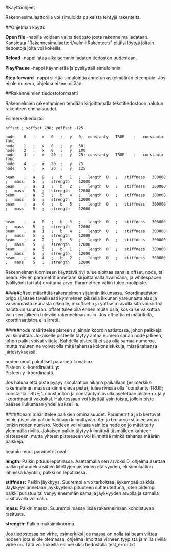 ﻿#Käyttöohjeet

Rakennesimulaattorilla voi simuloida palkeista tehtyjä rakenteita. 

##Ohjelman käyttö

**Open file** -napilla voidaan valita tiedosto josta rakennelma ladataan. Kansiosta "Rakennesimulaattori/valmiitRakenteet/" pitäisi löytyä joitain tiedostoja joita voi kokeilla.

**Reload** -nappi lataa aikaisemmin ladatun tiedoston uudestaan.

**Play/Pause** -nappi käynnistää ja pysäyttää simuloinnin.

**Step forward** -nappi siirtää simulointia annetun askelmäärän eteenpäin. Jos ei ole numero, ohjelma ei tee mitään.


##Rakennelmien tiedostoformaatti

Rakennelmien rakentaminen tehdään kirjoittamalla tekstitiedostoon halutun rakenteen ominaisuudet. 

Esimerkkitiedosto:
```
offset ; xoffset 200; yoffset -125

node	0	;	x	0	;	y	0;	constanty	TRUE	;	constantx	TRUE
node	1	;	x	0	;	y	50;	
node	2	;	x	0	;	y	100
node	3	;	x	20	;	y	25;	constanty	TRUE	;	constantx	TRUE
node	4	;	x	20	;	y	75
node	5	;	x	20	;	y	125

beam	;	a	0	;	b	1	;	length	0	;	stiffness	300000	;	mass	5	;	strength	12000
beam	;	a	1	;	b	2	;	length	0	;	stiffness	300000	;	mass	5	;	strength	12000
beam	;	a	3	;	b	4	;	length	0	;	stiffness	300000	;	mass	5	;	strength	12000
beam	;	a	4	;	b	5	;	length	0	;	stiffness	300000	;	mass	5	;	strength	12000


beam	;	a	0	;	b	3	;	length	0	;	stiffness	300000	;	mass	5	;	strength	12000
beam	;	a	1	;	b	4	;	length	0	;	stiffness	300000	;	mass	5	;	strength	12000
beam	;	a	2	;	b	5	;	length	0	;	stiffness	300000	;	mass	5	;	strength	12000
beam	;	a	3	;	b	1	;	length	0	;	stiffness	300000	;	mass	5	;	strength	12000
beam	;	a	4	;	b	2	;	length	0	;	stiffness	300000	;	mass	5	;	strength	12000

```


Rakennelman luomiseen käytttävä rivi tulee aloittaa sanalla offset, node, tai beam. Rivien parametrit annetaan kirjoittamalla avainsana, ja whitespacen (välilyönti tai tab) erottama arvo. Parametrien väliin tulee puolipiste.

#####offset
määrittää rakennelman sijainnin ikkunassa. Koordinaatiston origo sijaitsee tavallisesti kymmenen pikseliä ikkunan yäreunasta alas ja vasemmasta reunasta oikealle, mxoffset:n ja yoffset:n avulla sitä voi siirtää haluttuun suuntaan. offset tulee olla ennen muita osia, koska se vaikuttaa vain sen jälkeen tuleviiin rakennelman osiin. Jos offsettia ei määritellä, koordinaatistoa ei siirretä.

#####node
määrittelee pisteen sijainnin koordinaatistossa, johon palkkeja voi kiinnittää. Jokaiselle pisteelle täytyy antaa numero sanan node jälkeen, johon palkit voivat viitata. Kahdella pisteellä ei saa olla samaa numeroa, mutta muuten ne voivat olla mitä tahansa kokonaislukuja, missä tahansa järjestyksessä.

noden muut pakolliset parametrit ovat:
**x:**		
Pisteen x -koordinaatti.
**y:**		
Pisteen y -koordinaatti.	

Jos haluaa että piste pysyy simulaation aikana paikallaan (esimerkiksi rakennelman maassa kiinni oleva piste), tulee rivissä olla "constanty TRUE; constantx TRUE;". constantx:n ja constanty:n avulla asetetaan pisteen x ja y -koordinaatit vakioiksi. Halutessaan voi käyttää vain toista, jolloin piste pääsee liukumaan yhdellä akselilla.
 
#####beam
määrittelee palkkien ominaisuudet. Parametrit a ja b kertovat mihin pisteisiin palkin halutaan kiinnittyvän. A:n ja b:n arvoksi tulee antaa jonkin noden numero. Nodeen voi viitata vain jos node on jo määritelty ylemmällä rivillä. Jokaisen palkin täytyy kiinnittyä täsmälleen kahteen pisteeseen, mutta yhteen pisteeseen voi kiinnittää minkä tahansa määrän palkkeja.

beamin muut parametrit ovat:

**length:**
Palkin pituus lepotilassa. Asettamalla sen arvoksi 0, ohjelma asettaa palkin pituudeksi siihen liitettyjen pisteiden etäisyyden, eli simulaation lähiessä käyntiin, palkki on lepotilassa.

**stiffness:**
Palkin jäykkyys. Suurempi arvo tarkoittaa jäykempää palkkia. Jäykkyys annetaan jäykkyytenä pituuteen suhteutettuna, joten pidempi palkki puristuu tai venyy enemmän samalla jäykkyyden arvolla ja samalla rasittavalla voimalla. 

**mass:**
Palkin massa. Suurempi massa lisää rakennelmaan kohdistuvaa rasitusta.

**strength:**  Palkin maksimikuorma.

Jos tiedostossa on virhe, esimerkiksi jos massa on nolla tai beam viittaa nodeen jota ei ole olemassa, ohjelma ilmoittaa virheen tyypistä ja millä rivillä virhe on. Tätä voi kokeilla esimerkiksi tiedostolla test_error.txt






